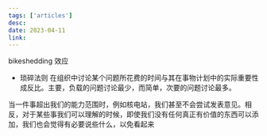```yaml
---
tags: ['articles']
desc: 
date: 2023-04-11
link: 
---
```


bikeshedding 效应

- 琐碎法则
在组织中讨论某个问题所花费的时间与其在事物计划中的实际重要性成反比。主要，负载的问题讨论最少，而简单，次要的问题讨论最多。


当一件事超出我们的能力范围时，例如核电站，我们甚至不会尝试发表意见。相反，对于某些事我们可以理解的时候，即使我们没有任何真正有价值的东西可以添加，我们也会觉得有必要说些什么，以免看起来























